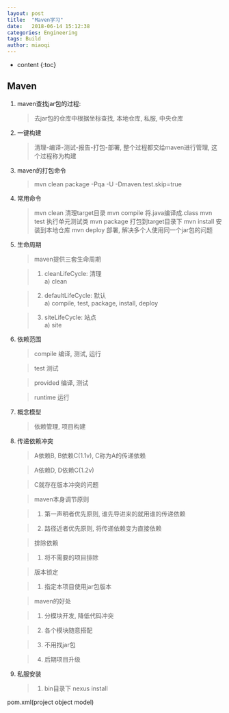 ```yaml
---
layout: post
title:  "Maven学习"
date:   2018-06-14 15:12:38
categories: Engineering
tags: Build
author: miaoqi
---
```


* content
{:toc}
            

## Maven

1. maven查找jar包的过程:

    > 去jar包的仓库中根据坐标查找, 本地仓库, 私服, 中央仓库

2. 一键构建

    > 清理-编译-测试-报告-打包-部署, 整个过程都交给maven进行管理, 这个过程称为构建

3. maven的打包命令

    > mvn clean package -Pqa -U -Dmaven.test.skip=true

4. 常用命令

    > mvn clean 清理target目录
    > mvn compile 将.java编译成.class
    > mvn test 执行单元测试类
    > mvn package 打包到target目录下
    > mvn install 安装到本地仓库
    > mvn deploy 部署, 解决多个人使用同一个jar包的问题

5. 生命周期

    > maven提供三套生命周期
    
    > 1. cleanLifeCycle: 清理     
        a) clean

    > 2. defaultLifeCycle: 默认    
        a) compile, test, package, install, deploy
        
    > 3. siteLifeCycle: 站点       
        a) site

6. 依赖范围

    > compile 编译, 测试, 运行
    
    > test 测试
    
    > provided 编译, 测试
    
    > runtime 运行

7. 概念模型

    > 依赖管理, 项目构建

8. 传递依赖冲突

    > A依赖B, B依赖C(1.1v), C称为A的传递依赖
    
    > A依赖D, D依赖C(1.2v)
    
    > C就存在版本冲突的问题

    > maven本身调节原则    

    > 1. 第一声明者优先原则, 谁先导进来的就用谁的传递依赖

    > 2. 路径近者优先原则, 将传递依赖变为直接依赖

    > 排除依赖

    > 1. 将不需要的项目排除

    > 版本锁定

    > 1. 指定本项目使用jar包版本

    > maven的好处

    > 1. 分模块开发, 降低代码冲突
    
    > 2. 各个模块随意搭配

    > 3. 不用找jar包

    > 4. 后期项目升级

9. 私服安装

    > 1. bin目录下 nexus install
    
pom.xml(project object model)



    
    
    
    
    
    
    
    
    
    